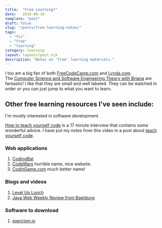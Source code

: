 ```yaml
---
title:  "Free Learning?"
date:   2016-09-10
template: "post"
draft: false
slug: "/posts/free-learning-notes/"
tags:
  - "fcc"
  - "free"
  - "learning"
category: learning 
layout: layouts/post.njk
description: "Notes on 'free' learning materials."
---
```



I too am a big fan of both 
[FreeCodeCamp.com](https://www.freecodecamp.com) and 
[Lynda.com](https://www.lynda.com).   
The [Computer Science and Software Engineering Theory with Briana](https://www.youtube.com/playlist?list=PLWKjhJtqVAbmfoj2Th9fvxhHIeqFO7wOy) are fantastic!   I like that they are small and well labeled.  They can be watched in order or you can just jump to what you want to learn.

## Other free learning resources I've seen include:

I'm mostly interested in software development.

[How to teach yourself code](https://www.youtube.com/watch?v=qZKvZzRynLE) is a 17 minute interview that contains some wonderful advice.  I have put my notes from this video in a post about [teach yourself code](http://mattpayne.org/learning/2016/09/10/teach-yourself-code.html).


### Web applications
1. [CodingBat](http://codingbat.com/)
1. [CodeWars](https://www.codewars.com/) horrible name, nice website.
1. [CodinGame.com](https://www.codingame.com/home) much better name!

### Blogs and videos
1. [Level Up Lunch](http://www.leveluplunch.com/)
1. [Java Web Weekly Review from Baeldung](http://www.baeldung.com/category/weekly-review/)

### Software to download
1. [exercism.io](http://exercism.io/)
